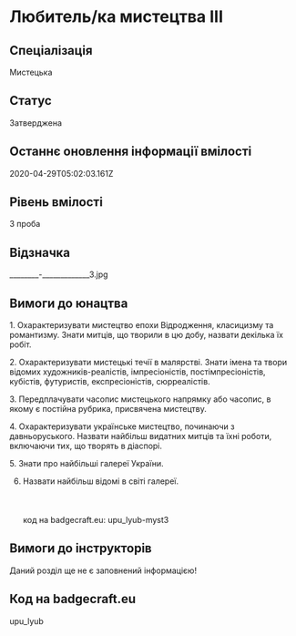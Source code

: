 # Любитель&#x2F;ка мистецтва ІІІ

## Спеціалізація

Мистецька

## Статус

Затверджена

## Останнє оновлення інформації вмілості

2020-04-29T05:02:03.161Z

## Рівень вмілості

3 проба

## Відзначка

________-_____________3.jpg

## Вимоги до юнацтва

<p>1. Охарактеризувати мистецтво епохи Відродження, класицизму та
романтизму. Знати митців, що творили в цю добу, назвати декілька їх робіт.</p>

<p>2. Охарактеризувати мистецькі течії в малярстві. Знати імена та
твори відомих художників-реалістів, імпресіоністів, постімпресіоністів,
кубістів, футуристів, експресіоністів, сюрреалістів.</p>

<p>3. Передплачувати часопис мистецького напрямку або часопис, в
якому є постійна рубрика, присвячена мистецтву.</p>

<p>4. Охарактеризувати українське мистецтво, починаючи з давньоруського.
Назвати найбільш видатних митців та їхні роботи, включаючи тих, що творять в
діаспорі.</p>

<p>5. Знати про найбільші галереї України.</p>

6. Назвати найбільш відомі в світі галереї.<br><br><br><br>код на badgecraft.eu: upu_lyub-myst3<br>

## Вимоги до інструкторів

Даний розділ ще не є заповнений інформацією!

## Код на badgecraft.eu

upu_lyub